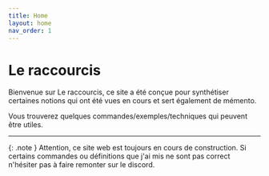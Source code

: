 ```yaml
---
title: Home
layout: home
nav_order: 1
---
```


# Le raccourcis

Bienvenue sur Le raccourcis, ce site a été conçue pour synthétiser certaines notions qui ont été vues en cours et sert également de mémento.

Vous trouverez quelques commandes/exemples/techniques qui peuvent être utiles.

---

{: .note }
Attention, ce site web est toujours en cours de construction. Si certains commandes ou définitions que j'ai mis ne sont pas correct n'hésiter pas à faire remonter sur le discord.
